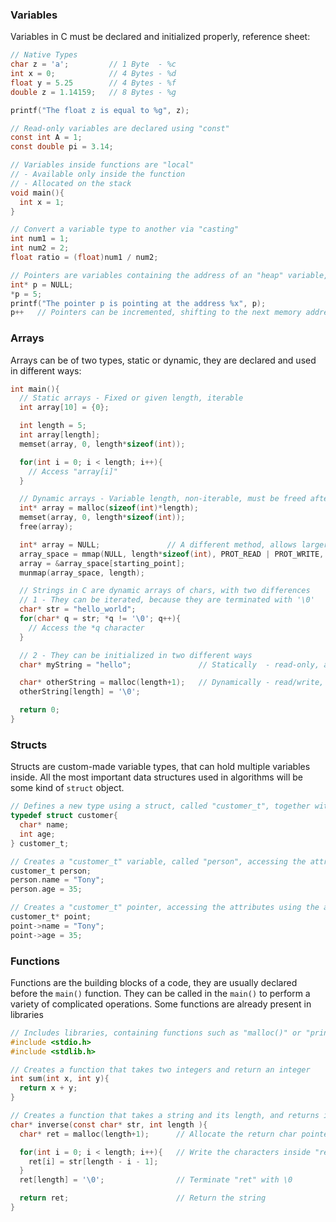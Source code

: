 ### Variables
Variables in C must be declared and initialized properly, reference sheet:

```C
// Native Types
char z = 'a';         // 1 Byte  - %c
int x = 0;            // 4 Bytes - %d
float y = 5.25        // 4 Bytes - %f
double z = 1.14159;   // 8 Bytes - %g

printf("The float z is equal to %g", z);

// Read-only variables are declared using "const"
const int A = 1;
const double pi = 3.14;

// Variables inside functions are "local"
// - Available only inside the function
// - Allocated on the stack
void main(){
  int x = 1;
}

// Convert a variable type to another via "casting"
int num1 = 1;
int num2 = 2;
float ratio = (float)num1 / num2;

// Pointers are variables containing the address of an "heap" variable, accessed with *
int* p = NULL;
*p = 5;
printf("The pointer p is pointing at the address %x", p);
p++   // Pointers can be incremented, shifting to the next memory address, important for arrays
```

### Arrays
Arrays can be of two types, static or dynamic, they are declared and used in different ways:
```C
int main(){
  // Static arrays - Fixed or given length, iterable
  int array[10] = {0};                    

  int length = 5;                          
  int array[length];
  memset(array, 0, length*sizeof(int));

  for(int i = 0; i < length; i++){
    // Access "array[i]"
  }

  // Dynamic arrays - Variable length, non-iterable, must be freed after use
  int* array = malloc(sizeof(int)*length);
  memset(array, 0, length*sizeof(int));
  free(array);

  int* array = NULL;               // A different method, allows larger space
  array_space = mmap(NULL, length*sizeof(int), PROT_READ | PROT_WRITE, MAP_PRIVATE | MAP_ANONYMOUS, -1, 0);
  array = &array_space[starting_point]; 
  munmap(array_space, length);

  // Strings in C are dynamic arrays of chars, with two differences
  // 1 - They can be iterated, because they are terminated with '\0'
  char* str = "hello_world";
  for(char* q = str; *q != '\0'; q++){
    // Access the *q character
  }

  // 2 - They can be initialized in two different ways
  char* myString = "hello";               // Statically  - read-only, already terminated

  char* otherString = malloc(length+1);   // Dynamically - read/write, must be terminated
  otherString[length] = '\0';

  return 0;
}
```

### Structs

Structs are custom-made variable types, that can hold multiple variables inside. All the most important data structures used in algorithms will be some kind of `struct` object.
```C
// Defines a new type using a struct, called "customer_t", together with its attributes
typedef struct customer{
  char* name;
  int age;
} customer_t;

// Creates a "customer_t" variable, called "person", accessing the attributes with the dot (.)
customer_t person;
person.name = "Tony";
person.age = 35;

// Creates a "customer_t" pointer, accessing the attributes using the arrow (->)
customer_t* point;
point->name = "Tony";
point->age = 35;
```
### Functions

Functions are the building blocks of a code, they are usually declared before the `main()` function. They can be called in the `main()` to perform a variety of complicated operations. Some functions are already present in libraries

```C
// Includes libraries, containing functions such as "malloc()" or "printf()"
#include <stdio.h>
#include <stdlib.h>

// Creates a function that takes two integers and return an integer
int sum(int x, int y){
  return x + y;
}

// Creates a function that takes a string and its length, and returns its inverse
char* inverse(const char* str, int length ){
  char* ret = malloc(length+1);      // Allocate the return char pointer

  for(int i = 0; i < length; i++){   // Write the characters inside "ret"
    ret[i] = str[length - i - 1];
  }
  ret[length] = '\0';                // Terminate "ret" with \0

  return ret;                        // Return the string
}
```
